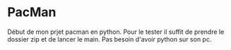 # PacMan

Début de mon prjet pacman en python.
Pour le tester il suffit de prendre le dossier zip et de lancer le main. Pas besoin d'avoir python sur son pc.

